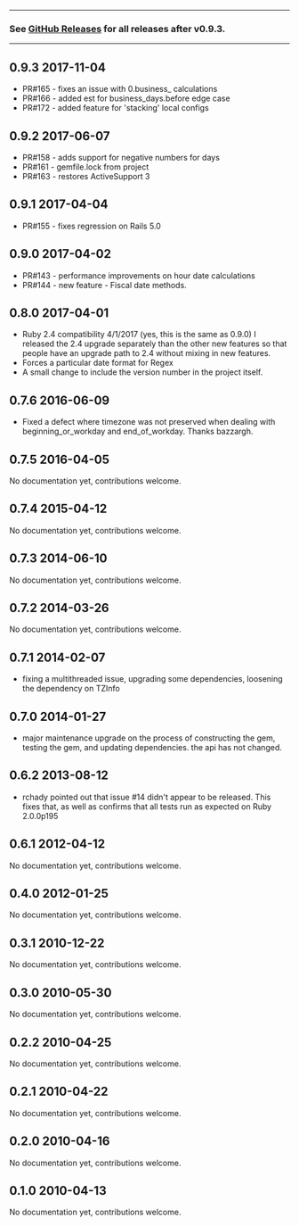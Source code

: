 ----

### See [GitHub Releases](https://github.com/bokmann/business_time/releases) for all releases after v0.9.3.

----

## 0.9.3 2017-11-04
- PR#165 - fixes an issue with 0.business_<x> calculations
- PR#166 - added est for business_days.before edge case
- PR#172 - added feature for 'stacking' local configs

## 0.9.2 2017-06-07
- PR#158 - adds support for negative numbers for days
- PR#161 - gemfile.lock from project
- PR#163 - restores ActiveSupport 3

## 0.9.1 2017-04-04
- PR#155 - fixes regression on Rails 5.0

## 0.9.0 2017-04-02

- PR#143 - performance improvements on hour date calculations
- PR#144 - new feature - Fiscal date methods.

## 0.8.0 2017-04-01

- Ruby 2.4 compatibility 4/1/2017 (yes, this is the same as 0.9.0)
  I released the 2.4 upgrade separately than the other new features
  so that people have an upgrade path to 2.4 without mixing in new
  features.
- Forces a particular date format for Regex
- A small change to include the version number in the project itself.

## 0.7.6 2016-06-09

- Fixed a defect where timezone was not preserved when dealing with
  beginning_or_workday and end_of_workday. Thanks bazzargh.

## 0.7.5 2016-04-05

No documentation yet, contributions welcome.

## 0.7.4 2015-04-12

No documentation yet, contributions welcome.

## 0.7.3 2014-06-10

No documentation yet, contributions welcome.

## 0.7.2 2014-03-26

No documentation yet, contributions welcome.

## 0.7.1 2014-02-07

- fixing a multithreaded issue, upgrading some dependencies, loosening the
  dependency on TZInfo

## 0.7.0 2014-01-27

- major maintenance upgrade on the process of constructing the gem, testing
  the gem, and updating dependencies. the api has not changed.

## 0.6.2 2013-08-12

- rchady pointed out that issue #14 didn't appear to be released.  This fixes
  that, as well as confirms that all tests run as expected on Ruby 2.0.0p195

## 0.6.1 2012-04-12

No documentation yet, contributions welcome.

## 0.4.0 2012-01-25

No documentation yet, contributions welcome.

## 0.3.1 2010-12-22

No documentation yet, contributions welcome.

## 0.3.0 2010-05-30

No documentation yet, contributions welcome.

## 0.2.2 2010-04-25

No documentation yet, contributions welcome.

## 0.2.1 2010-04-22

No documentation yet, contributions welcome.

## 0.2.0 2010-04-16

No documentation yet, contributions welcome.

## 0.1.0 2010-04-13

No documentation yet, contributions welcome.
